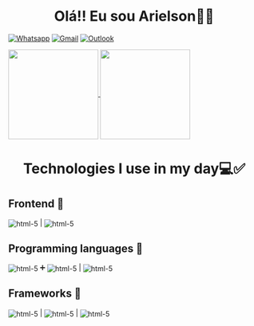 <h1 style="text-align: center; border: none">Olá!! Eu sou Arielson🖐🏽</h1>

[![Whatsapp](https://img.shields.io/badge/WhatsApp-25D366?style=for-the-badge&logo=whatsapp&logoColor=white)](https://web.whatsapp.com/)
[![Gmail](https://img.shields.io/badge/Gmail-D14836?style=for-the-badge&logo=gmail&logoColor=white)](https://mail.google.com)
[![Outlook](https://img.shields.io/badge/Microsoft_Outlook-0078D4?style=for-the-badge&logo=microsoft-outlook&logoColor=white)](https://outlook.live.com/)

<div>
  <a href="https://github.com/anuraghazra/github-readme-stats">
    <img height=180em align="center" src="https://github-readme-stats.vercel.app/api?username=Arielson13" />
  </a>
  <a href="https://github.com/anuraghazra/convoychat">
    <img height=180em align="center" src="https://github-readme-stats.vercel.app/api/top-langs?username=Arielson13&layout=compact&langs_count=8&card_width=320" />
  </a>
</div>

<h1 style="text-align: center; border: none">Technologies I use in my day💻✅</h1>
<h2>Frontend 🚀</h2>
<div style="margin-bottom: 20px">
    <img align="center" alt="html-5" src="https://img.shields.io/badge/HTML5-E34F26?style=for-the-badge&logo=html5&logoColor=white"/> |
    <img align="center" alt="html-5" src="https://img.shields.io/badge/CSS3-1572B6?style=for-the-badge&logo=css3&logoColor=white"/> 
</div>
<h2>Programming languages 🚀</h2>
<div>
    <img align="center" alt="html-5" src="https://img.shields.io/badge/JavaScript-F7DF1E?style=for-the-badge&logo=javascript&logoColor=black"/> ➕
    <img align="center" alt="html-5" src="https://img.shields.io/badge/TypeScript-007ACC?style=for-the-badge&logo=typescript&logoColor=white"/> |
    <img align="center" alt="html-5" src="https://img.shields.io/badge/PHP-777BB4.svg?style=for-the-badge&logo=PHP&logoColor=white"/>
</div>
<h2>Frameworks 🚀</h2>
<div>
    <img align="center" alt="html-5" src="https://img.shields.io/badge/Bootstrap-7952B3.svg?style=for-the-badge&logo=Bootstrap&logoColor=white"/> | 
    <img align="center" alt="html-5" src="https://img.shields.io/badge/Tailwind%20CSS-06B6D4.svg?style=for-the-badge&logo=Tailwind-CSS&logoColor=white"/> |
     <img align="center" alt="html-5" src="https://img.shields.io/badge/React-61DAFB.svg?style=for-the-badge&logo=React&logoColor=black"/> 
</div>

